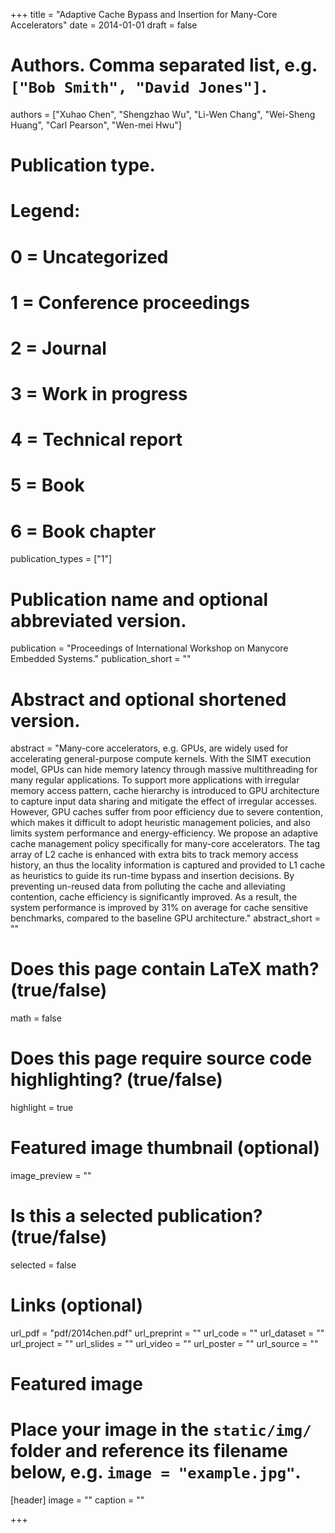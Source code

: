 +++
title = "Adaptive Cache Bypass and Insertion for Many-Core Accelerators"
date = 2014-01-01
draft = false

# Authors. Comma separated list, e.g. `["Bob Smith", "David Jones"]`.
authors = ["Xuhao Chen", "Shengzhao Wu", "Li-Wen Chang", "Wei-Sheng Huang", "Carl Pearson", "Wen-mei Hwu"]

# Publication type.
# Legend:
# 0 = Uncategorized
# 1 = Conference proceedings
# 2 = Journal
# 3 = Work in progress
# 4 = Technical report
# 5 = Book
# 6 = Book chapter
publication_types = ["1"]

# Publication name and optional abbreviated version.
publication = "Proceedings of International Workshop on Manycore Embedded Systems."
publication_short = ""

# Abstract and optional shortened version.
abstract = "Many-core accelerators, e.g. GPUs, are widely used for accelerating general-purpose compute kernels. With the SIMT execution model, GPUs can hide memory latency through massive multithreading for many regular applications. To support more applications with irregular memory access pattern, cache hierarchy is introduced to GPU architecture to capture input data sharing and mitigate the effect of irregular accesses. However, GPU caches suffer from poor efficiency due to severe contention, which makes it difficult to adopt heuristic management policies, and also limits system performance and energy-efficiency. We propose an adaptive cache management policy specifically for many-core accelerators. The tag array of L2 cache is enhanced with extra bits to track memory access history, an thus the locality information is captured and provided to L1 cache as heuristics to guide its run-time bypass and insertion decisions. By preventing un-reused data from polluting the cache and alleviating contention, cache efficiency is significantly improved. As a result, the system performance is improved by 31% on average for cache sensitive benchmarks, compared to the baseline GPU architecture."
abstract_short = ""

# Does this page contain LaTeX math? (true/false)
math = false

# Does this page require source code highlighting? (true/false)
highlight = true

# Featured image thumbnail (optional)
image_preview = ""

# Is this a selected publication? (true/false)
selected = false

# Links (optional)
url_pdf = "pdf/2014chen.pdf"
url_preprint = ""
url_code = ""
url_dataset = ""
url_project = ""
url_slides = ""
url_video = ""
url_poster = ""
url_source = ""

# Featured image
# Place your image in the `static/img/` folder and reference its filename below, e.g. `image = "example.jpg"`.
[header]
image = ""
caption = ""

+++
